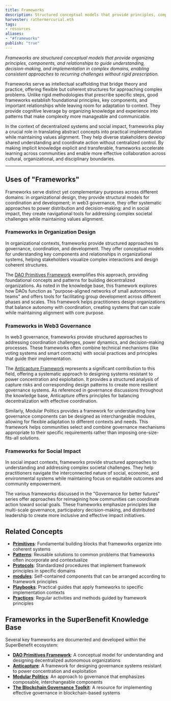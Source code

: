 ```yaml
---
title: Frameworks
description: Structured conceptual models that provide principles, components, and relationships for organizing thought and action in complex domains 
harvester: rathermercurial.eth
tags:
- resources 
aliases:
- "#frameworks" 
publish: "true"
---
```


_Frameworks are structured conceptual models that provide organizing principles, components, and relationships to guide understanding, decision-making, and implementation in complex domains, enabling consistent approaches to recurring challenges without rigid prescription._

Frameworks serve as intellectual scaffolding that bridge theory and practice, offering flexible but coherent structures for approaching complex problems. Unlike rigid methodologies that prescribe specific steps, good frameworks establish foundational principles, key components, and important relationships while leaving room for adaptation to context. They provide cognitive leverage by organizing knowledge and experience into patterns that make complexity more manageable and communicable.

In the context of decentralized systems and social impact, frameworks play a crucial role in translating abstract concepts into practical implementation while maintaining values alignment. They help diverse stakeholders develop shared understanding and coordinate action without centralized control. By making implicit knowledge explicit and transferable, frameworks accelerate learning across communities and enable more effective collaboration across cultural, organizational, and disciplinary boundaries.

---

## Uses of "Frameworks"

Frameworks serve distinct yet complementary purposes across different domains: in organizational design, they provide structural models for coordination and development; in web3 governance, they offer systematic approaches to power distribution and decision-making; and in social impact, they create navigational tools for addressing complex societal challenges while maintaining values alignment.

### Frameworks in Organization Design

In organizational contexts, frameworks provide structured approaches to governance, coordination, and development. They offer conceptual models for understanding key components and relationships in organizational systems, helping stakeholders visualize complex interactions and design coherent structures.

The [DAO Primitives Framework](/artifacts/guides/dao-primitives-framework/dao-primitives-framework.md) exemplifies this approach, providing foundational concepts and patterns for building decentralized organizations. As noted in the knowledge base, this framework explores how DAOs function as "purpose-aligned networks of small autonomous teams" and offers tools for facilitating group development across different phases and scales. This framework helps practitioners design organizations that balance autonomy with coordination, creating systems that can scale while maintaining alignment with core purpose.

### Frameworks in Web3 Governance

In web3 governance, frameworks provide structured approaches to addressing coordination challenges, power dynamics, and decision-making processes. These frameworks often combine technical mechanisms (like voting systems and smart contracts) with social practices and principles that guide their implementation.

The [Anticapture Framework](/Anticapture.md) represents a significant contribution to this field, offering a systematic approach to designing systems resistant to power concentration and exploitation. It provides a structured analysis of capture risks and corresponding design patterns to create more resilient governance systems. As referenced in governance discussions throughout the knowledge base, Anticapture offers principles for balancing decentralization with effective coordination.

Similarly, Modular Politics provides a framework for understanding how governance components can be designed as interchangeable modules, allowing for flexible adaptation to different contexts and needs. This framework helps communities select and combine governance mechanisms appropriate to their specific requirements rather than imposing one-size-fits-all solutions.

### Frameworks for Social Impact

In social impact contexts, frameworks provide structured approaches to understanding and addressing complex societal challenges. They help practitioners navigate the interconnected nature of social, economic, and environmental systems while maintaining focus on equitable outcomes and community empowerment.

The various frameworks discussed in the "Governance for better futures" series offer approaches for reimagining how communities can coordinate action toward social goals. These frameworks emphasize principles like multi-scale governance, participatory decision-making, and distributed leadership to create more inclusive and effective impact initiatives.

## Related Concepts

- **[Primitives](/tags/primitives.md)**: Fundamental building blocks that frameworks organize into coherent systems
- **[Patterns](/tags/patterns.md)**: Reusable solutions to common problems that frameworks often incorporate and contextualize
- **[Protocols](/tags/protocols.md)**: Standardized procedures that implement framework principles in specific domains
- **[modules](/tags/modules.md)**: Self-contained components that can be arranged according to framework principles
- **[Playbooks](/tags/playbooks.md)**: Practical guides that apply frameworks to specific implementation contexts
- **[Practices](/tags/practices.md)**: Regular activities and methods guided by framework principles

## Frameworks in the SuperBenefit Knowledge Base

Several key frameworks are documented and developed within the SuperBenefit ecosystem:

- **[DAO Primitives Framework](/artifacts/guides/dao-primitives-framework/dao-primitives-framework.md)**: A conceptual model for understanding and designing decentralized autonomous organizations
- **[Anticapture](/Anticapture.md)**: A framework for designing governance systems resistant to power concentration and exploitation
- **[Modular Politics](/drafts/trash/Modular%20Politics.md)**: An approach to governance that emphasizes composable, interchangeable components
- **[The Blockchain Governance Toolkit](/notes/links/to-review/The%20Blockchain%20Governance%20Toolkit.md)**: A resource for implementing effective governance in blockchain-based systems